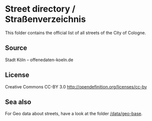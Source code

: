 Street directory / Straßenverzeichnis
=====================================

This folder contains the official list of all streets of the City of Cologne.

## Source

Stadt Köln – offenedaten-koeln.de

## License

Creative Commons CC-BY 3.0
http://opendefinition.org/licenses/cc-by

## Sea also

For Geo data about streets, have a look at the folder [/data/geo-base](https://github.com/KoelnAPI/data/tree/master/data/geo-base).
